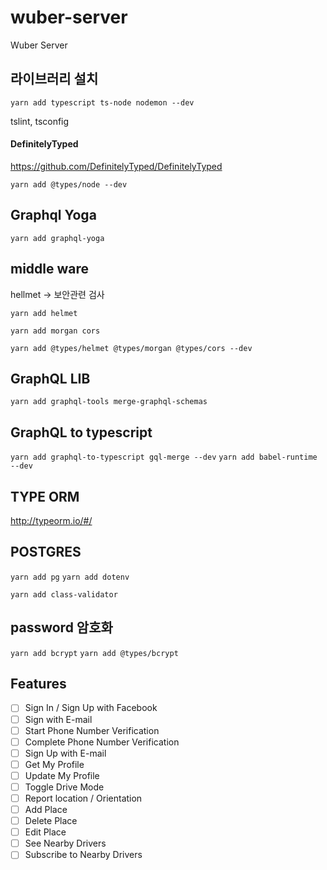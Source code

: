 # wuber-server

Wuber Server

## 라이브러리 설치

`yarn add typescript ts-node nodemon --dev`

tslint, tsconfig

#### DefinitelyTyped

https://github.com/DefinitelyTyped/DefinitelyTyped

`yarn add @types/node --dev`

## Graphql Yoga

`yarn add graphql-yoga`

## middle ware

hellmet -> 보안관련 검사

`yarn add helmet`

`yarn add morgan cors`

`yarn add @types/helmet @types/morgan @types/cors --dev`

## GraphQL LIB
`yarn add graphql-tools merge-graphql-schemas`

## GraphQL to typescript
`yarn add graphql-to-typescript gql-merge --dev`
`yarn add babel-runtime --dev`

## TYPE ORM
http://typeorm.io/#/

## POSTGRES 
`yarn add pg`
`yarn add dotenv`

`yarn add class-validator`

## password 암호화
`yarn add bcrypt`
`yarn add @types/bcrypt`


## Features

- [ ] Sign In / Sign Up with Facebook
- [ ] Sign with E-mail
- [ ] Start Phone Number Verification
- [ ] Complete Phone Number Verification
- [ ] Sign Up with E-mail
- [ ] Get My Profile
- [ ] Update My Profile
- [ ] Toggle Drive Mode
- [ ] Report location / Orientation
- [ ] Add Place
- [ ] Delete Place
- [ ] Edit Place
- [ ] See Nearby Drivers
- [ ] Subscribe to Nearby Drivers
